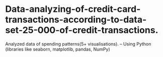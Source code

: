 # Data-analyzing-of-credit-card-transactions-according-to-data-set-25-000-of-credit-transactions.
Analyzed data  of spending patterns(5+ visualisations). – Using Python (libraries like seaborn, matplotlib, pandas, NumPy)
